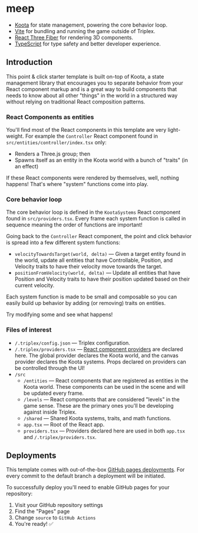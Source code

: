 # meep

- [Koota](https://github.com/pmndrs/koota) for state management, powering the core behavior loop.
- [Vite](https://vitejs.dev/) for bundling and running the game outside of Triplex.
- [React Three Fiber](https://github.com/pmndrs/react-three-fiber) for rendering 3D components.
- [TypeScript](https://www.typescriptlang.org/) for type safety and better developer experience.

## Introduction

This point & click starter template is built on-top of Koota, a state management library that encourages you to separate behavior from your React component markup and is a great way to build components that needs to know about all other "things" in the world in a structured way without relying on traditional React composition patterns.

### React Components as entities

You'll find most of the React components in this template are very light-weight. For example the `Controller` React component found in `src/entities/controller/index.tsx` only:

- Renders a Three.js group; then
- Spawns itself as an entity in the Koota world with a bunch of "traits" (in an effect)

If these React components were rendered by themselves, well, nothing happens! That's where "system" functions come into play.

### Core behavior loop

The core behavior loop is defined in the `KootaSystems` React component found in `src/providers.tsx`. Every frame each system function is called in sequence meaning the order of functions are important!

Going back to the `Controller` React component, the point and click behavior is spread into a few different system functions:

- `velocityTowardsTarget(world, delta)` — Given a target entity found in the world, update all entities that have Controllable, Position, and Velocity traits to have their velocity move towards the target.
- `positionFromVelocity(world, delta)` — Update all entities that have Position and Velocity traits to have their position updated based on their current velocity.

Each system function is made to be small and composable so you can easily build up behavior by adding (or removing) traits on entities.

Try modifying some and see what happens!

### Files of interest

- `/.triplex/config.json` — Triplex configuration.
- `/.triplex/providers.tsx` — [React component providers](/docs/building-your-scene/providers) are declared here. The global provider declares the Koota world, and the canvas provider declares the Koota systems. Props declared on providers can be controlled through the UI!
- `/src`
  - `/entities` — React components that are registered as entities in the Koota world. These components can be used in the scene and will be updated every frame.
  - `/levels` — React components that are considered "levels" in the game sense. These are the primary ones you'll be developing against inside Triplex.
  - `/shared` — Shared Koota systems, traits, and math functions.
  - `app.tsx` — Root of the React app.
  - `providers.tsx` — Providers declared here are used in both `app.tsx `and `/.triplex/providers.tsx`.

## Deployments

This template comes with out-of-the-box [GitHub pages deployments](https://pages.github.com/). For every commit to the default branch a deployment will be initiated.

To successfully deploy you'll need to enable GitHub pages for your repository:

1. Visit your GitHub repository settings
1. Find the "Pages" page
1. Change `source` to `GitHub Actions`
1. You're ready! ✅
